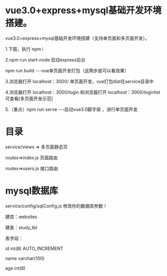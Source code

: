 
# vue3.0+express+mysql基础开发环境搭建。

vue3.0+express+mysql基础开发环境搭建（支持单页面和多页面开发）。

1.下载，执行 npm i

2.npm run start-node 启动express后台
  
  npm run build   ---vue单页面开发打包（这两步就可以看效果）

3.浏览器打开 localhost：3000/ 单页面开发，vue打包dist在service目录中

4.浏览器打开 localhost：3000/login 和浏览器打开 localhost：3000/loginlist 可查看[多页面开发示范]

5.（重点）npm run serve   ---启动vue3.0脚手架 ，进行单页面开发


# 目录

service/views => 多页面静态页

routes=>index.js 页面路由

routes=>users.js 接口路由

# mysql数据库

service/config/sqlConfig.js   修改你的数据库参数！

建库：websites

建表：study_tbl

表字段：

id int(8) AUTO_INCREMENT 

name varchar(100)
       
age int(8)
